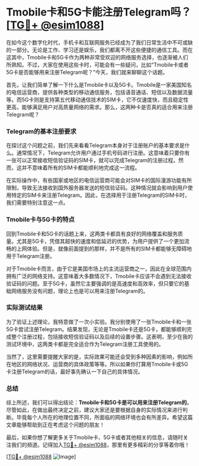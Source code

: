 # Tmobile卡和5G卡能注册Telegram吗？[[TG💪+ @esim1088](https://t.me/s/esim1088)]

在如今这个数字化时代，手机卡和互联网服务已经成为了我们日常生活中不可或缺的一部分。无论是工作、学习还是娱乐，我们都离不开这些便捷的通信工具。而在这其中，Tmobile卡和5G卡作为两种非常受欢迎的网络服务选择，也逐渐被人们所熟知。不过，大家在使用这些卡时，可能会有一些疑问，比如“Tmobile卡或者5G卡是否能够用来注册Telegram呢？”今天，我们就来聊聊这个话题。

首先，让我们简单了解一下什么是Tmobile卡以及5G卡。Tmobile是一家美国知名的电信运营商，提供各种类型的移动通信服务，包括语音通话、短信以及数据流量等。而5G卡则是支持第五代移动通信技术的SIM卡，它不仅速度快，而且稳定性更高，能够满足用户对高质量网络的需求。那么，这两种卡是否真的适合用来注册Telegram呢？

### Telegram的基本注册要求

在探讨这个问题之前，我们先来看看Telegram本身对于注册账户的基本要求是什么。通常情况下，Telegram允许用户通过手机号码进行注册。这意味着只要你有一张可以正常接收短信验证码的SIM卡，就可以完成Telegram的注册过程。然而，这并不意味着所有的SIM卡都能顺利地完成这一流程。

在实际操作中，有些国家或地区的电信运营商可能会对SIM卡的国际漫游功能有所限制，导致无法接收到国外服务器发送的短信验证码。这种情况就会影响到用户使用特定的SIM卡来注册Telegram。因此，在选择用于注册Telegram的SIM卡时，我们需要特别注意这一点。

### Tmobile卡与5G卡的特点

回到Tmobile卡和5G卡的话题上来，这两类卡都具有良好的网络覆盖和服务质量。尤其是5G卡，凭借其超快的速度和低延迟的优势，为用户提供了一个更加流畅的上网体验。但是，就像前面提到的那样，并不是所有的SIM卡都能够无障碍地用于Telegram注册。

对于Tmobile卡而言，由于它是美国市场上的主流运营商之一，因此在全球范围内拥有广泛的网络支持。这意味着大多数情况下，Tmobile卡应该不会遇到无法接收验证码的问题。至于5G卡，虽然它主要强调的是高速度和高效率，但只要它的基础网络服务没有问题，理论上也是可以用来注册Telegram的。

### 实际测试结果

为了验证上述理论，我特意做了一次小实验。我分别使用了一张Tmobile卡和一张5G卡尝试注册Telegram。结果发现，无论是Tmobile卡还是5G卡，都能够顺利完成整个注册过程，包括接收短信验证码以及后续的设置步骤。这表明，至少在我的测试环境中，这两类卡都是完全适合作为Telegram注册工具使用的。

当然了，这里需要提醒大家的是，实际效果可能还会受到多种因素的影响，例如所在地区的网络状况、运营商的具体政策等等。所以如果你打算用Tmobile卡或5G卡注册Telegram的话，最好事先确认一下自己的具体情况。

### 总结

综上所述，我们可以得出结论：**Tmobile卡和5G卡是可以用来注册Telegram的**。尽管如此，在做出最终决定之前，建议大家还是要根据自身的实际情况来进行判断。毕竟每个人所在的地理位置不同，所面临的网络环境也会有所差异。希望这篇文章能够帮助到正在考虑这个问题的朋友！

最后，如果你想了解更多关于Tmobile卡、5G卡或者其他相关的信息，请随时关注我们的频道。记得加入[TG💪+ @esim1088](https://t.me/s/esim1088)，那里有更多精彩的分享等着你哦！ 

[[TG💪+ @esim1088](https://t.me/s/esim1088) ![Image](https://i.postimg.cc/4NQfJmqS/Snipaste-2025-05-13-00-14-12.png)]